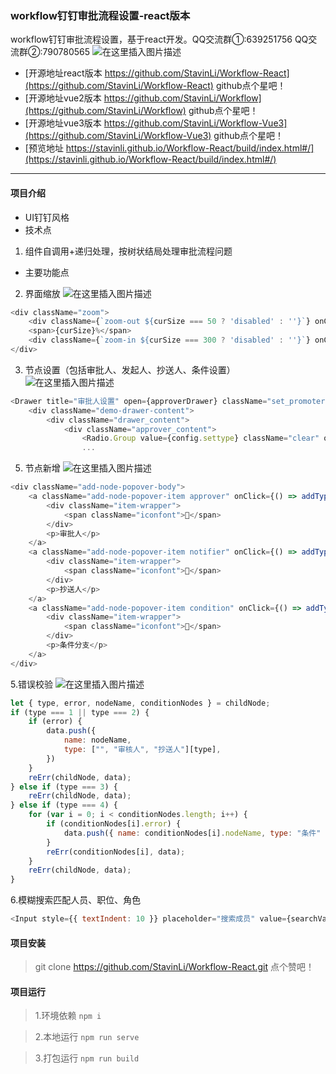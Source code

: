 <!--
 * @Date: 2022-08-29 14:39:11
 * @LastEditors: StavinLi 495727881@qq.com
 * @LastEditTime: 2023-03-28 14:03:15
 * @FilePath: /workflow-react/README.md
-->


### workflow钉钉审批流程设置-react版本

workflow钉钉审批流程设置，基于react开发。QQ交流群①:639251756  QQ交流群②:790780565
![在这里插入图片描述](https://img-blog.csdnimg.cn/20191116144905578.png?x-oss-process=image/watermark,type_ZmFuZ3poZW5naGVpdGk,shadow_10,text_aHR0cHM6Ly9ibG9nLmNzZG4ubmV0L20wXzM3Mjg1MTkz,size_16,color_FFFFFF,t_70 )
-  [开源地址react版本 https://github.com/StavinLi/Workflow-React](https://github.com/StavinLi/Workflow-React) github点个星吧！
-  [开源地址vue2版本 https://github.com/StavinLi/Workflow](https://github.com/StavinLi/Workflow) github点个星吧！
-  [开源地址vue3版本 https://github.com/StavinLi/Workflow-Vue3](https://github.com/StavinLi/Workflow-Vue3) github点个星吧！
-  [预览地址 https://stavinli.github.io/Workflow-React/build/index.html#/](https://stavinli.github.io/Workflow-React/build/index.html#/) 
-------------------
 

#### 项目介绍
- UI钉钉风格
- 技术点
1. 组件自调用+递归处理，按树状结局处理审批流程问题
- 主要功能点
2. 界面缩放
![在这里插入图片描述](https://img-blog.csdnimg.cn/20191116145339223.jpg)
```javascript
<div className="zoom">
    <div className={`zoom-out ${curSize === 50 ? 'disabled' : ''}`} onClick={() => zoomSize(1)}></div>
    <span>{curSize}%</span>
    <div className={`zoom-in ${curSize === 300 ? 'disabled' : ''}`} onClick={() => zoomSize(2)}></div>
</div>
```
3. 节点设置（包括审批人、发起人、抄送人、条件设置）
![在这里插入图片描述](https://img-blog.csdnimg.cn/20200304140232374.jpg?x-oss-process=image/watermark,type_ZmFuZ3poZW5naGVpdGk,shadow_10,text_aHR0cHM6Ly9ibG9nLmNzZG4ubmV0L20wXzM3Mjg1MTkz,size_16,color_FFFFFF,t_70#pic_center)
```javascript
<Drawer title="审批人设置" open={approverDrawer} className="set_promoter" closable={false} width={550} onClose={saveApprover}>
    <div className="demo-drawer-content">
        <div className="drawer_content">
            <div className="approver_content">
                <Radio.Group value={config.settype} className="clear" options={setTypes} onChange={changeType}></Radio.Group>
                ...
```
5. 节点新增
![在这里插入图片描述](https://img-blog.csdnimg.cn/20191116145355289.png)
```javascript
<div className="add-node-popover-body">
    <a className="add-node-popover-item approver" onClick={() => addType(1)}>
        <div className="item-wrapper">
            <span className="iconfont"></span>
        </div>
        <p>审批人</p>
    </a>
    <a className="add-node-popover-item notifier" onClick={() => addType(2)}>
        <div className="item-wrapper">
            <span className="iconfont"></span>
        </div>
        <p>抄送人</p>
    </a>
    <a className="add-node-popover-item condition" onClick={() => addType(4)}>
        <div className="item-wrapper">
            <span className="iconfont"></span>
        </div>
        <p>条件分支</p>
    </a>
</div>
```
5.错误校验
![在这里插入图片描述](https://img-blog.csdnimg.cn/20200304140011896.jpg?x-oss-process=image/watermark,type_ZmFuZ3poZW5naGVpdGk,shadow_10,text_aHR0cHM6Ly9ibG9nLmNzZG4ubmV0L20wXzM3Mjg1MTkz,size_16,color_FFFFFF,t_70)
```javascript
let { type, error, nodeName, conditionNodes } = childNode;
if (type === 1 || type === 2) {
    if (error) {
        data.push({
            name: nodeName,
            type: ["", "审核人", "抄送人"][type],
        })
    }
    reErr(childNode, data);
} else if (type === 3) {
    reErr(childNode, data);
} else if (type === 4) {
    for (var i = 0; i < conditionNodes.length; i++) {
        if (conditionNodes[i].error) {
            data.push({ name: conditionNodes[i].nodeName, type: "条件" })
        }
        reErr(conditionNodes[i], data);
    }
    reErr(childNode, data);
}
```
6.模糊搜索匹配人员、职位、角色
```javascript
<Input style={{ textIndent: 10 }} placeholder="搜索成员" value={searchVal} onChange={getDebounceData} />
```
#### 项目安装

> git clone https://github.com/StavinLi/Workflow-React.git 点个赞吧！

#### 项目运行
> 1.环境依赖  `npm i`

> 2.本地运行 `npm run serve` 

> 3.打包运行 `npm run build` 
